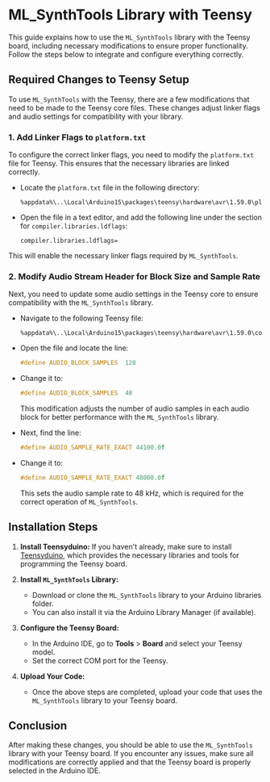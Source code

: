 # ML_SynthTools Library with Teensy

This guide explains how to use the `ML_SynthTools` library with the Teensy board, including necessary modifications to ensure proper functionality. Follow the steps below to integrate and configure everything correctly.

## Required Changes to Teensy Setup

To use `ML_SynthTools` with the Teensy, there are a few modifications that need to be made to the Teensy core files. These changes adjust linker flags and audio settings for compatibility with your library.

### 1. Add Linker Flags to `platform.txt`

To configure the correct linker flags, you need to modify the `platform.txt` file for Teensy. This ensures that the necessary libraries are linked correctly.

- Locate the `platform.txt` file in the following directory:
  ```
  %appdata%\..\Local\Arduino15\packages\teensy\hardware\avr\1.59.0\platform.txt
  ```

- Open the file in a text editor, and add the following line under the section for `compiler.libraries.ldflags`:
  ```
  compiler.libraries.ldflags=
  ```

This will enable the necessary linker flags required by `ML_SynthTools`.

### 2. Modify Audio Stream Header for Block Size and Sample Rate

Next, you need to update some audio settings in the Teensy core to ensure compatibility with the `ML_SynthTools` library.

- Navigate to the following Teensy file:
  ```
  %appdata%\..\Local\Arduino15\packages\teensy\hardware\avr\1.59.0\cores\teensy4\AudioStream.h
  ```

- Open the file and locate the line:
  ``` c
  #define AUDIO_BLOCK_SAMPLES  128
  ```

- Change it to:
  ``` c
  #define AUDIO_BLOCK_SAMPLES  48
  ```

  This modification adjusts the number of audio samples in each audio block for better performance with the `ML_SynthTools` library.

- Next, find the line:
  ``` c
  #define AUDIO_SAMPLE_RATE_EXACT 44100.0f
  ```

- Change it to:
  ``` c
  #define AUDIO_SAMPLE_RATE_EXACT 48000.0f
  ```

  This sets the audio sample rate to 48 kHz, which is required for the correct operation of `ML_SynthTools`.

## Installation Steps

1. **Install Teensyduino:** If you haven't already, make sure to install [Teensyduino](https://www.pjrc.com/teensy/teensyduino.html), which provides the necessary libraries and tools for programming the Teensy board.

2. **Install `ML_SynthTools` Library:**  
   - Download or clone the `ML_SynthTools` library to your Arduino libraries folder.
   - You can also install it via the Arduino Library Manager (if available).

3. **Configure the Teensy Board:**  
   - In the Arduino IDE, go to **Tools** > **Board** and select your Teensy model.
   - Set the correct COM port for the Teensy.

4. **Upload Your Code:**  
   - Once the above steps are completed, upload your code that uses the `ML_SynthTools` library to your Teensy board.

## Conclusion

After making these changes, you should be able to use the `ML_SynthTools` library with your Teensy board. If you encounter any issues, make sure all modifications are correctly applied and that the Teensy board is properly selected in the Arduino IDE.
